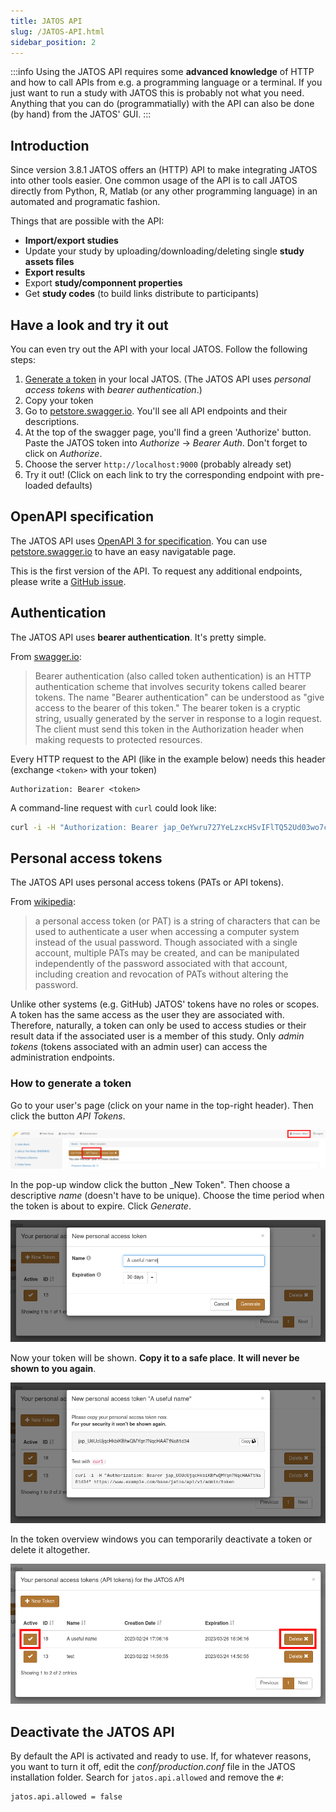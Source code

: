 ```yaml
---
title: JATOS API
slug: /JATOS-API.html
sidebar_position: 2
---
```


:::info
Using the JATOS API requires some **advanced knowledge** of HTTP and how to call APIs from e.g. a programming language or a terminal. If you just want to run a study with JATOS this is probably not what you need. Anything that you can do (programmatially) with the API can also be done (by hand) from the JATOS' GUI.
:::

## Introduction

Since version 3.8.1 JATOS offers an (HTTP) API to make integrating JATOS into other tools easier. One common usage of the API is to call JATOS directly from Python, R, Matlab (or any other programming language) in an automated and programatic fashion. 

Things that are possible with the API:

* **Import/export studies** 
* Update your study by uploading/downloading/deleting single **study assets files**
* **Export results**
* Export **study/componnent properties**
* Get **study codes** (to build links distribute to participants)


## Have a look and try it out
You can even try out the API with your local JATOS. Follow the following steps:
1. [Generate a token](JATOS-API.html#how-to-generate-a-token) in your local JATOS. (The JATOS API uses _personal access tokens_ with _bearer authentication_.)
1. Copy your token
1. Go to [petstore.swagger.io](http://petstore.swagger.io/?url=https://raw.githubusercontent.com/JATOS/JATOS/api_token/jatos-api.yaml). You'll see all API endpoints and their descriptions. 
1. At the top of the swagger page, you'll find a green 'Authorize' button. Paste the JATOS token into _Authorize_ -> _Bearer Auth_. Don't forget to click on _Authorize_.
1.  Choose the server `http://localhost:9000` (probably already set)
1. Try it out! (Click on each link to try the corresponding endpoint with pre-loaded defaults)

## OpenAPI specification

The JATOS API uses [OpenAPI 3 for specification](https://github.com/JATOS/JATOS/blob/master/jatos-api.yaml). You can use [petstore.swagger.io](http://petstore.swagger.io/?url=https://raw.githubusercontent.com/JATOS/JATOS/api_token/jatos-api.yaml) to have an easy navigatable page.

This is the first version of the API. To request any additional endpoints, please write a [GitHub issue](https://github.com/JATOS/JATOS/issues).


## Authentication

The JATOS API uses **bearer authentication**. It's pretty simple.

From [swagger.io](https://swagger.io/docs/specification/authentication/bearer-authentication/):

> Bearer authentication (also called token authentication) is an HTTP authentication scheme that involves security tokens called bearer tokens. The name "Bearer authentication" can be understood as "give access to the bearer of this token." The bearer token is a cryptic string, usually generated by the server in response to a login request. The client must send this token in the Authorization header when making requests to protected resources. 

Every HTTP request to the API (like in the example below) needs this header (exchange `<token>` with your token)

```
Authorization: Bearer <token>
```

A command-line request with `curl` could look like:

```bash
curl -i -H "Authorization: Bearer jap_OeYwru727YeLzxcHSvIFlTQ52Ud03wo7cd41f" https://www.example.com/jatos/api/v1/admin/token
```

## Personal access tokens

The JATOS API uses personal access tokens (PATs or API tokens).

From [wikipedia](https://en.wikipedia.org/wiki/Personal_access_token):

> a personal access token (or PAT) is a string of characters that can be used to authenticate a user when accessing a computer system instead of the usual password. Though associated with a single account, multiple PATs may be created, and can be manipulated independently of the password associated with that account, including creation and revocation of PATs without altering the password.

Unlike other systems (e.g. GitHub) JATOS' tokens have no roles or scopes. A token has the same access as the user they are associated with. Therefore, naturally, a token can only be used to access studies or their result data if the associated user is a member of this study. Only _admin tokens_ (tokens associated with an admin user) can access the administration endpoints.

### How to generate a token

Go to your user's page (click on your name in the top-right header). Then click the button _API Tokens_.

![API token 1](/img/api_tokens_1.png)

In the pop-up window click the button _New Token". Then choose a descriptive _name_ (doesn't have to be unique). Choose the time period when the token is about to expire. Click _Generate_.

![API token 1](/img/api_tokens_2.png)

Now your token will be shown. **Copy it to a safe place**. **It will never be shown to you again**.

![API token 1](/img/api_tokens_3.png)

In the token overview windows you can temporarily deactivate a token or delete it altogether.

![API token 1](/img/api_tokens_4.png)


## Deactivate the JATOS API

By default the API is activated and ready to use. If, for whatever reasons, you want to turn it off, edit the _conf/production.conf_ file in the JATOS installation folder. Search for `jatos.api.allowed` and remove the `#`:

```
jatos.api.allowed = false
```
